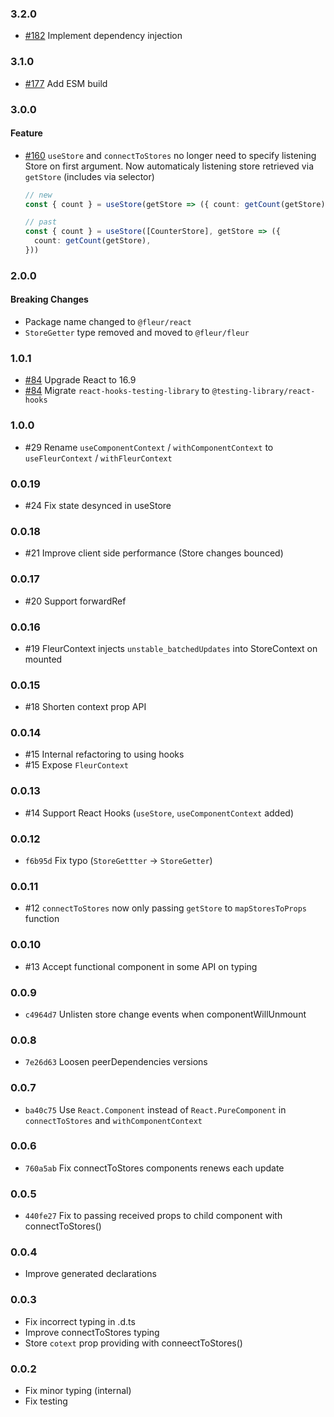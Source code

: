 ### 3.2.0

- [#182](https://github.com/fleur-js/fleur/pull/182) Implement dependency injection

### 3.1.0

- [#177](https://github.com/fleur-js/fleur/pull/177/files) Add ESM build

### 3.0.0

#### Feature

- [#160](https://github.com/fleur-js/fleur/pull/160) `useStore` and `connectToStores` no longer need to specify listening Store on first argument.
  Now automaticaly listening store retrieved via `getStore` (includes via selector)

  ```typescript
  // new
  const { count } = useStore(getStore => ({ count: getCount(getStore) }))

  // past
  const { count } = useStore([CounterStore], getStore => ({
    count: getCount(getStore),
  }))
  ```

### 2.0.0

#### Breaking Changes

- Package name changed to `@fleur/react`
- `StoreGetter` type removed and moved to `@fleur/fleur`

### 1.0.1

- [#84](https://github.com/fleur-js/fleur/pull/84) Upgrade React to 16.9
- [#84](https://github.com/fleur-js/fleur/pull/84) Migrate `react-hooks-testing-library` to `@testing-library/react-hooks`

### 1.0.0

- #29 Rename `useComponentContext` / `withComponentContext` to `useFleurContext` / `withFleurContext`

### 0.0.19

- #24 Fix state desynced in useStore

### 0.0.18

- #21 Improve client side performance (Store changes bounced)

### 0.0.17

- #20 Support forwardRef

### 0.0.16

- #19 FleurContext injects `unstable_batchedUpdates` into StoreContext on mounted

### 0.0.15

- #18 Shorten context prop API

### 0.0.14

- #15 Internal refactoring to using hooks
- #15 Expose `FleurContext`

### 0.0.13

- #14 Support React Hooks (`useStore`, `useComponentContext` added)

### 0.0.12

- `f6b95d` Fix typo (`StoreGettter` → `StoreGetter`)

### 0.0.11

- #12 `connectToStores` now only passing `getStore` to `mapStoresToProps` function

### 0.0.10

- #13 Accept functional component in some API on typing

### 0.0.9

- `c4964d7` Unlisten store change events when componentWillUnmount

### 0.0.8

- `7e26d63` Loosen peerDependencies versions

### 0.0.7

- `ba40c75` Use `React.Component` instead of `React.PureComponent` in `connectToStores` and `withComponentContext`

### 0.0.6

- `760a5ab` Fix connectToStores components renews each update

### 0.0.5

- `440fe27` Fix to passing received props to child component with connectToStores()

### 0.0.4

- Improve generated declarations

### 0.0.3

- Fix incorrect typing in .d.ts
- Improve connectToStores typing
- Store `cotext` prop providing with conneectToStores()

### 0.0.2

- Fix minor typing (internal)
- Fix testing
